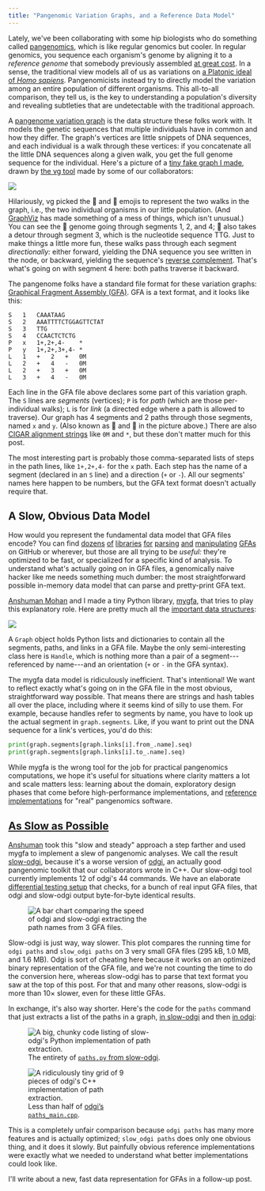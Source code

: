 ```yaml
---
title: "Pangenomic Variation Graphs, and a Reference Data Model"
---
```

Lately, we've been collaborating with some hip biologists who do something called [pangenomics][], which is like regular genomics but cooler. In regular genomics, you sequence each organism's genome by aligning it to a *reference genome* that somebody previously assembled [at great cost][denovo]. In a sense, the traditional view models all of us as variations on [a Platonic ideal of *Homo sapiens*][human-reference]. Pangenomicists instead try to directly model the variation among an entire population of different organisms. This all-to-all comparison, they tell us, is the key to understanding a population's diversity and revealing subtleties that are undetectable with the traditional approach.

A [pangenome variation graph][vg] is the data structure these folks work with.
It models the genetic sequences that multiple individuals have in common and how they differ.
The graph's vertices are little snippets of DNA sequences, and each individual is a walk through these vertices:
if you concatenate all the little DNA sequences along a given walk, you get the full genome sequence for the individual.
Here's a picture of a [tiny fake graph I made][tiny.gfa], drawn by [the vg tool][vg] made by some of our collaborators:

<img src="{{site.base}}/media/flatgfa/tiny.svg" class="img-responsive">

Hilariously, vg picked the 🎷 and 🕌 emojis to represent the two walks in the graph, i.e., the two individual organisms in our little population.
(And [GraphViz][] has made something of a mess of things, which isn't unusual.)
You can see the 🎷 genome going through segments 1, 2, and 4;
🕌 also takes a detour through segment 3, which is the nucleotide sequence TTG.
Just to make things a little more fun, these walks pass through each segment *directionally:*
either forward, yielding the DNA sequence you see written in the node, or backward, yielding the sequence's [reverse complement][revcomp].
That's what's going on with segment 4 here: both paths traverse it backward.

The pangenome folks have a standard file format for these variation graphs:
[Graphical Fragment Assembly (GFA)][gfa].
GFA is a text format, and it looks like this:

```
S	1	CAAATAAG
S	2	AAATTTTCTGGAGTTCTAT
S	3	TTG
S	4	CCAACTCTCTG
P	x	1+,2+,4-	*
P	y	1+,2+,3+,4-	*
L	1	+	2	+	0M
L	2	+	4	-	0M
L	2	+	3	+	0M
L	3	+	4	-	0M
```

Each line in the GFA file above declares some part of this variation graph.
The `S` lines are *segments* (vertices);
`P` is for *path* (which are those per-individual walks);
`L` is for *link* (a directed edge where a path is allowed to traverse).
Our graph has 4 segments and 2 paths through those segments, named `x` and `y`.
(Also known as 🎷 and 🕌 in the picture above.)
There are also [CIGAR alignment strings][cigar] like `0M` and `*`, but these don't matter much for this post.

The most interesting part is probably those comma-separated lists of steps in the path lines, like `1+,2+,4-` for the `x` path.
Each step has the name of a segment (declared in an `S` line) and a direction (`+` or `-`).
All our segments' names here happen to be numbers, but the GFA text format doesn't actually require that.

[denovo]: https://en.wikipedia.org/wiki/De_novo_sequence_assemblers
[pangenomics]: https://en.wikipedia.org/wiki/Pan-genome
[human-reference]: https://en.wikipedia.org/wiki/Reference_genome#Human_reference_genome
[vg]: https://github.com/vgteam/vg
[graphviz]: https://graphviz.org
[gfa]: https://github.com/GFA-spec/GFA-spec
[tiny.gfa]: {{site.base}}/media/flatgfa/tiny.gfa
[revcomp]: http://genewarrior.com/docs/exp_revcomp.jsp
[cigar]: https://jef.works/blog/2017/03/28/CIGAR-strings-for-dummies/

## A Slow, Obvious Data Model

How would you represent the fundamental data model that GFA files encode?
You can find [dozens][gfapy] [of][gfagraphs] [libraries][pygfa] [for][gfatools] [parsing][gfago] [and][gfakluge] [manipulating][rs-gfa] [GFAs][gfa_rust] on GitHub or wherever, but those are all trying to be *useful:*
they're optimized to be fast, or specialized for a specific kind of analysis.
To understand what's actually going on in GFA files, a genomically naive hacker like me needs something much dumber: the most straightforward possible in-memory data model that can parse and pretty-print GFA text.

[Anshuman Mohan][anshuman] and I made a tiny Python library, [mygfa][], that tries to play this explanatory role.
Here are pretty much all the [important data structures][mygfa-docs]:

<img src="{{site.base}}/media/flatgfa/mygfa.svg" class="img-responsive lightbg">

A `Graph` object holds Python lists and dictionaries to contain all the segments, paths, and links in a GFA file.
Maybe the only semi-interesting class here is `Handle`, which is nothing more than a pair of a segment---referenced by name---and an orientation (`+` or `-` in the GFA syntax).

The mygfa data model is ridiculously inefficient.
That's intentional!
We want to reflect exactly what's going on in the GFA file in the most obvious, straightforward way possible.
That means there are strings and hash tables all over the place, including where it seems kind of silly to use them.
For example, because handles refer to segments by name, you have to look up the actual segment in `graph.segments`.
Like, if you want to print out the DNA sequence for a link's vertices, you'd do this:

```py
print(graph.segments[graph.links[i].from_.name].seq)
print(graph.segments[graph.links[i].to_.name].seq)
```

While mygfa is the wrong tool for the job for practical pangenomics computations,
we hope it's useful for situations where clarity matters a lot and scale matters less:
learning about the domain,
exploratory design phases that come before high-performance implementations,
and [reference implementations][slow-odgi] for "real" pangenomics software.

[gfapy]: https://github.com/ggonnella/gfapy
[gfagraphs]: https://github.com/Tharos-ux/gfagraphs
[pygfa]: https://github.com/AlgoLab/pygfa
[gfatools]: https://github.com/lh3/gfatools
[gfago]: https://github.com/will-rowe/gfa
[gfakluge]: https://github.com/edawson/gfakluge
[rs-gfa]: https://github.com/chfi/rs-gfa
[gfa_rust]: https://github.com/ban-m/gfa_rust
[mygfa]: https://github.com/cucapra/pollen/tree/main/mygfa
[mygfa-docs]: https://cucapra.github.io/pollen/mygfa/
[anshuman]: https://www.cs.cornell.edu/~amohan/
[slow-odgi]: https://github.com/cucapra/pollen/tree/main/slow_odgi

## [As Slow as Possible][aslsp]

[Anshuman][] took this "slow and steady" approach a step farther and used mygfa to implement a slew of pangenomic analyses.
We call the result [slow-odgi][], because it's a worse version of [odgi][], an actually good pangenomic toolkit that our collaborators wrote in C++.
Our slow-odgi tool currently implements 12 of odgi's 44 commands.
We have an elaborate [differential testing setup][test] that checks, for a bunch of real input GFA files, that odgi and slow-odgi output byte-for-byte identical results.

<figure style="max-width: 250px;">
<img src="{{ site.base }}/media/flatgfa/paths-mini-slow.svg" alt="A bar chart comparing the speed of odgi and slow-odgi extracting the path names from 3 GFA files.">
</figure>

Slow-odgi is just way, way slower.
This plot compares the running time for `odgi paths` and `slow_odgi paths` on 3 very small GFA files (295&nbsp;kB, 1.0&nbsp;MB, and 1.6&nbsp;MB).
Odgi is sort of cheating here because it works on an optimized binary representation of the GFA file, and we're not counting the time to do the conversion here, whereas slow-odgi has to parse that text format you saw at the top of this post.
For that and many other reasons, slow-odgi is more than 10&times; slower, even for these little GFAs.

In exchange, it's also way shorter.
Here's the code for the `paths` command that just extracts a list of the paths in a graph, [in slow-odgi][slow-odgi paths] and then [in odgi][odgi paths]:

<div class="figrow">
<figure style="width: 55%">
<img src="{{ site.base }}/media/flatgfa/code-slow-odgi.png" alt="A big, chunky code listing of slow-odgi's Python implementation of path extraction.">
<figcaption>The entirety of <a href="https://github.com/cucapra/pollen/blob/main/slow_odgi/slow_odgi/paths.py"><code>paths.py</code> from slow-odgi</a>.</figcaption>
</figure>

<figure style="max-width: 43%">
<img src="{{ site.base }}/media/flatgfa/code-odgi.png" alt="A ridiculously tiny grid of 9 pieces of odgi's C++ implementation of path extraction.">
<figcaption>Less than half of <a href="https://github.com/pangenome/odgi/blob/master/src/subcommand/paths_main.cpp">odgi&rsquo;s <code>paths_main.cpp</code></a>.</figcaption>
</figure>
</div>

This is a completely unfair comparison because `odgi paths` has many more features and is actually optimized; `slow_odgi paths` does only one obvious thing, and it does it slowly.
But painfully obvious reference implementations were exactly what we needed to understand what better implementations could look like.

I'll write about a new, fast data representation for GFAs in a follow-up post.

[aslsp]: https://en.wikipedia.org/wiki/As_Slow_as_Possible
[odgi]: https://odgi.readthedocs.io/en/latest/
[test]: https://github.com/cucapra/pollen/blob/main/tests/turnt.toml
[slow-odgi paths]: https://github.com/cucapra/pollen/blob/main/slow_odgi/slow_odgi/paths.py
[odgi paths]: https://github.com/pangenome/odgi/blob/master/src/subcommand/paths_main.cpp
